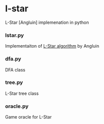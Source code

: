 # l-star
L-Star [Angluin] implemenation in python 

### lstar.py
Implementaiton of [L-Star algorithm](https://www.cs.princeton.edu/courses/archive/spring03/cs511/scribe_notes/0424.pdf) by Angluin

### dfa.py
DFA class

### tree.py
L-Star tree class

### oracle.py
Game oracle for L-Star
